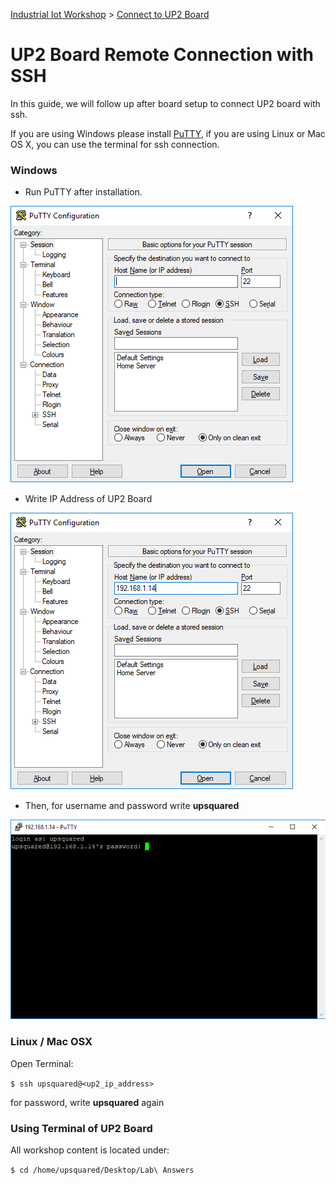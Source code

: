 [Industrial Iot Workshop](https://github.com/SSG-DRD-IOT/Industrial-IoT-Workshop) > [Connect to UP2 Board](up2-board-connect.md)

# UP2 Board Remote Connection with SSH

In this guide, we will follow up after board setup to connect UP2 board with ssh.

If you are using Windows please install [PuTTY](https://putty.org), if you are using Linux or Mac OS X, you can use the terminal for ssh connection.

### Windows 

  - Run PuTTY after installation.

![](./images/putty.png) 

  - Write IP Address of UP2 Board

![](./images/putty2.png) 

  - Then, for username and password write **upsquared**

![](./images/putty3.png) 

### Linux / Mac OSX

Open Terminal:

`$ ssh upsquared@<up2_ip_address>`

for password, write **upsquared** again

### Using Terminal of UP2 Board

All workshop content is located under:

`$ cd /home/upsquared/Desktop/Lab\ Answers`
